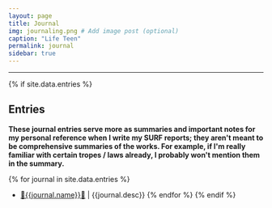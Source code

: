 ```yaml
---
layout: page
title: Journal
img: journaling.png # Add image post (optional)
caption: "Life Teen"
permalink: journal
sidebar: true
---
```


---

{% if site.data.entries %}
## Entries

**These journal entries serve more as summaries and important notes for my personal reference when I write my SURF reports; they aren't meant to be comprehensive summaries of the works. For example, if I'm really familiar with certain tropes / laws already, I probably won't mention them in the summary.**

{% for journal in site.data.entries %}
* [:star2:{{journal.name}}:star2:]({{site.url}}/{{site.baseurl}}/{{journal.location}})
  \| {{journal.desc}}
{% endfor %}
{% endif %}
